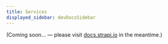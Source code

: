 ```yaml
---
title: Services
displayed_sidebar: devDocsSidebar
---
```


(Coming soon… — please visit [docs.strapi.io](https://docs.strapi.io/developer-docs/latest/development/backend-customization/services.html) in the meantime.)
